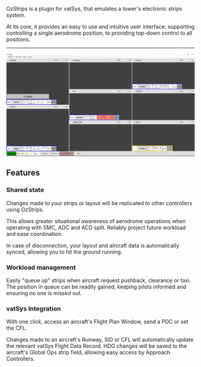 OzStrips is a plugin for vatSys, that emulates a tower's electronic strips system.

At its core, it provides an easy to use and intuitive user interface; supporting controlling a single aerodrome position, to providing top-down control to all positions.   

---
![Example Usage](images/ozstrips_main.png)

## Features
### Shared state
Changes made to your strips or layout will be replicated to other controllers using OzStrips. 

This allows greater situational awareness of aerodrome operations when operating with SMC, ADC and ACD split. Reliably project future workload and ease coordination.

In case of disconnection, your layout and aircraft data is automatically synced, allowing you to hit the ground running.
### Workload management

Easily "queue up" strips when aircraft request pushback, clearance or taxi. The position in queue can be readily gained, keeping pilots informed and ensuring no one is missed out.

### vatSys Integration
With one click, access an aircraft's Flight Plan Window, send a PDC or set the CFL.

Changes made to an aircraft's Runway, SID or CFL will automatically update the relevant vatSys Flight Data Record. HDG changes will be saved to the aircraft's Global Ops strip field, allowing easy access by Approach Controllers.
